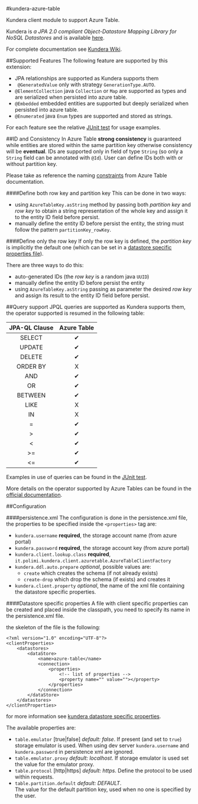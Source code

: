 #kundera-azure-table

Kundera client module to support Azure Table.

Kundera is _a JPA 2.0 compliant Object-Datastore Mapping Library for NoSQL Datastores_ and is available [here](https://github.com/impetus-opensource/Kundera).

For complete documentation see [Kundera Wiki](https://github.com/impetus-opensource/Kundera/wiki).

##Supported Features
The following feature are supported by this extension:

- JPA relationships are supported as Kundera supports them
- ` @GeneratedValue` only with strategy `GenerationType.AUTO`.
- `@ElementCollection` java `Collection` or `Map` are supported as types and are serialized when persisted into azure table.
- `@Embedded` embedded entities are supported but deeply serialized when persisted into azure table.
- `@Enumerated` java `Enum` types are supported and stored as strings.

For each feature see the relative [JUnit test](https://github.com/Arci/kundera-azure-table/tree/master/src/test/java/it/polimi/kundera/client/azuretable/tests) for usage examples.

##ID and Consistency
In Azure Table __strong consistency__ is guaranteed while entities are stored within the same partition key otherwise consistency will be __eventual__.
IDs are supported only in field of type `String` (so only a `String` field can be annotated with `@Id`).
User can define IDs both with or without partition key.

Please take as reference the naming [constraints](https://msdn.microsoft.com/library/azure/dd179338.aspx) from Azure Table documentation.

####Define both row key and partition key
This can be done in two ways:
- using `AzureTableKey.asString` method by passing both _partition key_ and _row key_ to obtain a string representation of the whole key and assign it to the entity ID field before persist.
- manually define the entity ID before persist the entity, the string must follow the pattern `partitionKey_rowKey`.

####Define only the row key
If only the row key is defined, the _partition key_ is implicitly the default one (which can be set in a [datastore specific properties file](#datastore-specific-properties)).

There are three ways to do this:
- auto-generated IDs (the _row key_ is a random java `UUID`)
- manually define the entity ID before persist the entity
- using `AzureTableKey.asString` passing as parameter the desired _row key_ and assign its result to the entity ID field before persist.

##Query support
JPQL queries are supported as Kundera supports them, the operator supported is resumed in the following table:

| JPA-QL Clause | Azure Table |
|:-------------:|:-----------:|
| SELECT        | &#10004;    |
| UPDATE        | &#10004;    |
| DELETE        | &#10004;    |
| ORDER BY      | X           |
| AND           | &#10004;    |
| OR            | &#10004;    |
| BETWEEN       | &#10004;    |
| LIKE          | X           |
| IN            | X           |
| =             | &#10004;    |
| >             | &#10004;    |
| <             | &#10004;    |
| >=            | &#10004;    |
| <=            | &#10004;    |

Examples in use of queries can be found in the [JUnit test](https://github.com/Arci/kundera-azure-table/blob/master/src/test/java/it/polimi/kundera/client/azuretable/tests/AzureTableQueryTest.java).

More details on the operator supported by Azure Tables can be found in the [official documentation](https://msdn.microsoft.com/en-us/library/azure/dd135725.aspx).

##Configuration

####persistence.xml
The configuration is done in the persistence.xml file, the properties to be specified inside the `<properties>` tag are:

- `kundera.username` __required__, the storage account name (from azure portal)
- `kundera.password` __required__, the storage account key (from azure portal)
- `kundera.client.lookup.class` __required__, `it.polimi.kundera.client.azuretable.AzureTableClientFactory`
- `kundera.ddl.auto.prepare` _optional_, possible values are:
  - `create` which creates the schema (if not already exists)
  - `create-drop` which drop the schema (if exists) and creates it
- `kundera.client.property` _optional_, the name of the xml file containing the datastore specific properties.

####Datastore specific properties
A file with client specific properties can be created and placed inside the classpath, you need to specify its name in the persistence.xml file.

the skeleton of the file is the following:

```
<?xml version="1.0" encoding="UTF-8"?>
<clientProperties>
    <datastores>
        <dataStore>
            <name>azure-table</name>
            <connection>
                <properties>
                    <!-- list of properties -->
                    <property name="" value=""></property>
                </properties>
            </connection>
        </dataStore>
    </datastores>
</clientProperties>
```
for more information see [kundera datastore specific properties](https://github.com/impetus-opensource/Kundera/wiki/Data-store-Specific-Configuration).

The available properties are:

- `table.emulator` [true|false] _default: false_.
If present (and set to `true`) storage emulator is used. When using dev server `kundera.username` and `kundera.password` in persistence xml are ignored.
- `table.emulator.proxy` _default: localhost_.
If storage emulator is used set the value for the emulator proxy.
- `table.protocol` [http|https] _default: https_.
Define the protocol to be used within requests.
- `table.partition.default` _default: DEFAULT_.  
The value for the default partition key, used when no one is specified by the user.
